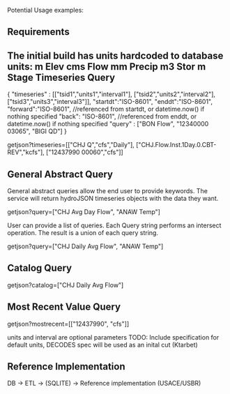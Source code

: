 
Potential Usage examples:

Requirements
---
The initial build has units hardcoded to database units: 
m	  Elev
cms	Flow
mm	Precip
m3	Stor
m	  Stage
Timeseries Query
--
{
  "timeseries" : [["tsid1","units1","interval1"], ["tsid2","units2","interval2"], ["tsid3","units3","interval3"]],
  "startdt":"ISO-8601",
  "enddt":"ISO-8601",
  "forward":"ISO-8601", //referenced from startdt, or datetime.now() if nothing specified
  "back": "ISO-8601", //referenced from enddt, or datetime.now() if nothing specified
  "query" : ["BON Flow", "12340000 03065", "BIGI QD"]
}

getjson?timeseries=[["CHJ Q","cfs","Daily"], ["CHJ.Flow.Inst.1Day.0.CBT-REV","kcfs"], ["12437990 00060","cfs"]]

General Abstract Query
--
General abstract queries allow the end user to provide keywords. The service will return hydroJSON timeseries objects with the data they want.

getjson?query=["CHJ Avg Day Flow", "ANAW Temp"]

User can provide a list of queries. Each Query string performs an intersect operation. The result is a union of each query string.

getjson?query=["CHJ Daily Avg Flow", "ANAW Temp"]

Catalog Query
--
getjson?catalog=["CHJ Daily Avg Flow"]

Most Recent Value Query
--
getjson?mostrecent=[["12437990",  "cfs"]]

units and interval are optional parameters
TODO: Include specification for default units, DECODES spec will be used as an inital cut (Ktarbet)

Reference Implementation
---
DB -> ETL -> (SQLITE) -> Reference implementation (USACE/USBR)
